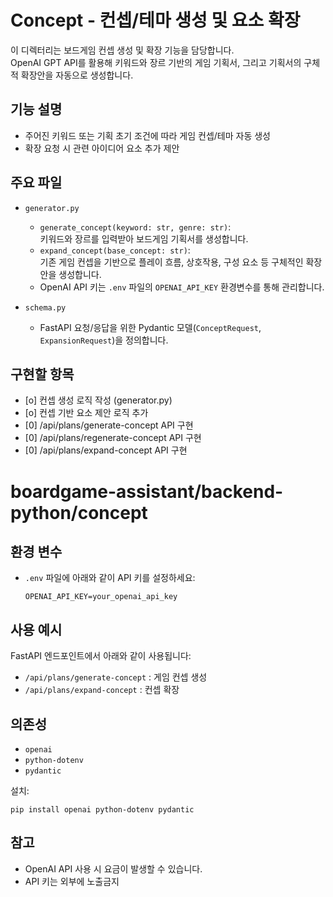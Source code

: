 # Concept - 컨셉/테마 생성 및 요소 확장
이 디렉터리는 보드게임 컨셉 생성 및 확장 기능을 담당합니다.  
OpenAI GPT API를 활용해 키워드와 장르 기반의 게임 기획서, 그리고 기획서의 구체적 확장안을 자동으로 생성합니다.

## 기능 설명
- 주어진 키워드 또는 기획 초기 조건에 따라 게임 컨셉/테마 자동 생성
- 확장 요청 시 관련 아이디어 요소 추가 제안

## 주요 파일

- `generator.py`  
  - `generate_concept(keyword: str, genre: str)`:  
    키워드와 장르를 입력받아 보드게임 기획서를 생성합니다.
  - `expand_concept(base_concept: str)`:  
    기존 게임 컨셉을 기반으로 플레이 흐름, 상호작용, 구성 요소 등 구체적인 확장안을 생성합니다.
  - OpenAI API 키는 `.env` 파일의 `OPENAI_API_KEY` 환경변수를 통해 관리합니다.

- `schema.py`  
  - FastAPI 요청/응답을 위한 Pydantic 모델(`ConceptRequest`, `ExpansionRequest`)을 정의합니다.

## 구현할 항목
- [o] 컨셉 생성 로직 작성 (generator.py)
- [o] 컨셉 기반 요소 제안 로직 추가
- [0] /api/plans/generate-concept API 구현
- [0] /api/plans/regenerate-concept API 구현
- [0] /api/plans/expand-concept API 구현

# boardgame-assistant/backend-python/concept

## 환경 변수

- `.env` 파일에 아래와 같이 API 키를 설정하세요:
  ```
  OPENAI_API_KEY=your_openai_api_key
  ```

## 사용 예시

FastAPI 엔드포인트에서 아래와 같이 사용됩니다:
- `/api/plans/generate-concept` : 게임 컨셉 생성
- `/api/plans/expand-concept` : 컨셉 확장

## 의존성

- `openai`
- `python-dotenv`
- `pydantic`

설치:
```
pip install openai python-dotenv pydantic
```

## 참고

- OpenAI API 사용 시 요금이 발생할 수 있습니다.
- API 키는 외부에 노출금지